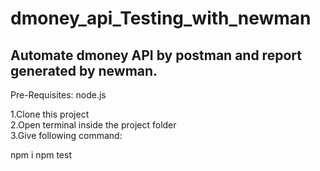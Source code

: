 # dmoney_api_Testing_with_newman
## Automate dmoney API by postman and report generated by newman. 
Pre-Requisites: node.js
 
1.Clone this project   
2.Open terminal inside the project folder  
3.Give following command:  


npm i 
npm test 
